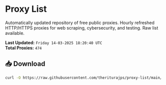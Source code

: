 # Proxy List

Automatically updated repository of free public proxies. Hourly refreshed HTTP/HTTPS proxies for web scraping, cybersecurity, and testing. Raw list available.

**Last Updated:** `Friday 14-03-2025 18:20:40 UTC`  
**Total Proxies:** `474`

## 📥 Download
```bash
curl -O https://raw.githubusercontent.com/theriturajps/proxy-list/main/proxies.txt
